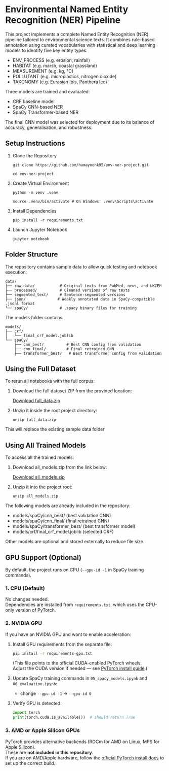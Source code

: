 # Environmental Named Entity Recognition (NER) Pipeline

This project implements a complete Named Entity Recognition (NER) pipeline tailored to environmental science texts. It combines rule-based annotation using curated vocabularies with statistical and deep learning models to identify five key entity types:

-   ENV_PROCESS (e.g. erosion, rainfall)
-   HABITAT (e.g. marsh, coastal grassland)
-   MEASUREMENT (e.g. kg, °C)
-   POLLUTANT (e.g. microplastics, nitrogen dioxide)
-   TAXONOMY (e.g. Eurasian Ibis, Panthera leo)

Three models are trained and evaluated:

-   CRF baseline model
-   SpaCy CNN-based NER
-   SpaCy Transformer-based NER

The final CNN model was selected for deployment due to its balance of accuracy, generalisation, and robustness.

## Setup Instructions

1. Clone the Repository

    `git clone https://github.com/hamayoonk95/env-ner-project.git`

    `cd env-ner-project`

2. Create Virtual Environment

    `python -m venv .venv`

    `source .venv/bin/activate # On Windows: .venv\Scripts\activate`

3. Install Dependencies

    `pip install -r requirements.txt`

4. Launch Jupyter Notebook

    `jupyter notebook`

## Folder Structure

The repository contains sample data to allow quick testing and notebook execution:

```
data/
├── raw_data/           # Original texts from PubMed, news, and UKCEH
├── processed/          # Cleaned versions of raw texts
├── segmented_text/     # Sentence-segmented versions
├── json/              # Weakly annotated data in SpaCy-compatible .jsonl format
└── spaCy/              # .spacy binary files for training
```

The models folder contains:

```
models/
├── crf/
│   └── final_crf_model.joblib
└── spaCy/
    ├── cnn_best/          # Best CNN config from validation
    ├── cnn_final/         # Final retrained CNN
    ├── transformer_best/   # Best transformer config from validation
```

## Using the Full Dataset

To rerun all notebooks with the full corpus:

1. Download the full dataset ZIP from the provided location:

    [Download full_data.zip](https://goldsmithscollege-my.sharepoint.com/:u:/g/personal/hkhan010_campus_goldsmiths_ac_uk/EbDkzHNVrexNlIzsn6UqwMABjeyRBewKBTaJn0_VywaIsg?e=4eg4Q3)

2. Unzip it inside the root project directory:

    `unzip full_data.zip`

This will replace the existing sample data folder

## Using All Trained Models

To access all the trained models:

1. Download all_models.zip from the link below:

    [Download all_models.zip](https://goldsmithscollege-my.sharepoint.com/:u:/g/personal/hkhan010_campus_goldsmiths_ac_uk/ESu0pIZondZJi_cMZZnKBdMBCdsbSK6qkfp2DZXtKSu7Jg?e=e7rVfQ)

2. Unzip it into the project root:

    `unzip all_models.zip`

The following models are already included in the repository:

-   models/spaCy/cnn_best/ (best validation CNN)
-   models/spaCy/cnn_final/ (final retrained CNN)
-   models/spaCy/transformer_best/ (best transformer model)
-   models/crf/final_crf_model.joblib (selected CRF)

Other models are optional and stored externally to reduce file size.

## GPU Support (Optional)

By default, the project runs on CPU (`--gpu-id -1` in SpaCy training commands).  

### 1. CPU (Default)
No changes needed.  
Dependencies are installed from `requirements.txt`, which uses the CPU-only version of PyTorch.  

### 2. NVIDIA GPU
If you have an NVIDIA GPU and want to enable acceleration:  

1. Install GPU requirements from the separate file:  

    ```bash
    pip install -r requirements-gpu.txt
    ```

   (This file points to the official CUDA-enabled PyTorch wheels.  
   Adjust the CUDA version if needed — see [PyTorch install guide](https://pytorch.org/get-started/locally/).)  

2. Update SpaCy training commands in `05_spacy_models.ipynb` and `06_evaluation.ipynb`:  
   - change `--gpu-id -1` → `--gpu-id 0`  

3. Verify GPU is detected:  

    ```python
    import torch
    print(torch.cuda.is_available())  # should return True
    ```

### 3. AMD or Apple Silicon GPUs
PyTorch provides alternative backends (ROCm for AMD on Linux, MPS for Apple Silicon).  
These are **not included in this repository**.  
If you are on AMD/Apple hardware, follow the [official PyTorch install docs](https://pytorch.org/get-started/locally/) to set up the correct build.
